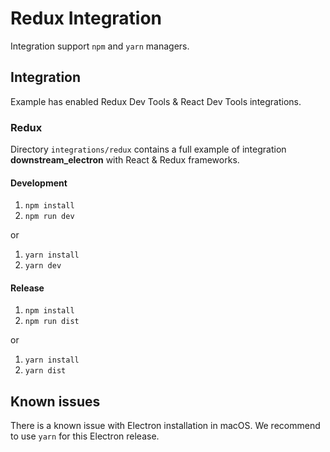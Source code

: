 # Redux Integration

Integration support `npm` and `yarn` managers.

## Integration

Example has enabled Redux Dev Tools & React Dev Tools integrations.

### Redux

Directory `integrations/redux` contains a full example of integration **downstream_electron**
with React & Redux frameworks.

#### Development

1. `npm install`
2. `npm run dev`

or

1. `yarn install`
2. `yarn dev`

#### Release

1. `npm install`
2. `npm run dist`

or

1. `yarn install`
2. `yarn dist`

## Known issues

There is a known issue with Electron installation in macOS. We recommend to use `yarn` for this Electron release.
